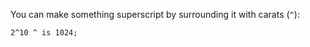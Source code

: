 You can make something superscript by surrounding it with carats (`^`):

```markdown
2^10 ^ is 1024;
```